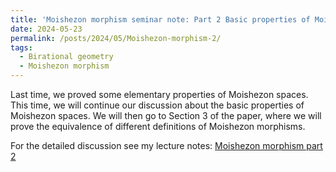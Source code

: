 ```yaml
---
title: 'Moishezon morphism seminar note: Part 2 Basic properties of Moishezon spaces'
date: 2024-05-23
permalink: /posts/2024/05/Moishezon-morphism-2/
tags:
  - Birational geometry
  - Moishezon morphism
---
```


Last time, we proved some elementary properties of Moishezon spaces. This time, we will continue our discussion about the basic properties of Moishezon spaces. We will then go to Section 3 of the paper, where we will prove the equivalence of different definitions of Moishezon morphisms.


For the detailed discussion see my lecture notes: [Moishezon morphism part 2](https://yilimath.github.io/files/Birational/Moishezon/Moishezon-morphism2.pdf)
